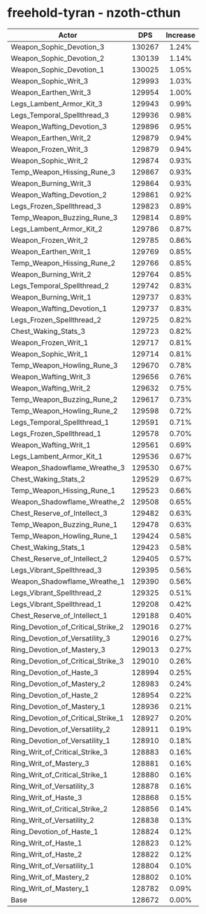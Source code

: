 # freehold-tyran - nzoth-cthun
| Actor | DPS | Increase |
|---|:---:|:---:|
|Weapon_Sophic_Devotion_3|130267|1.24%|
|Weapon_Sophic_Devotion_2|130139|1.14%|
|Weapon_Sophic_Devotion_1|130025|1.05%|
|Weapon_Sophic_Writ_3|129993|1.03%|
|Weapon_Earthen_Writ_3|129954|1.00%|
|Legs_Lambent_Armor_Kit_3|129943|0.99%|
|Legs_Temporal_Spellthread_3|129936|0.98%|
|Weapon_Wafting_Devotion_3|129896|0.95%|
|Weapon_Earthen_Writ_2|129879|0.94%|
|Weapon_Frozen_Writ_3|129879|0.94%|
|Weapon_Sophic_Writ_2|129874|0.93%|
|Temp_Weapon_Hissing_Rune_3|129867|0.93%|
|Weapon_Burning_Writ_3|129864|0.93%|
|Weapon_Wafting_Devotion_2|129861|0.92%|
|Legs_Frozen_Spellthread_3|129823|0.89%|
|Temp_Weapon_Buzzing_Rune_3|129814|0.89%|
|Legs_Lambent_Armor_Kit_2|129786|0.87%|
|Weapon_Frozen_Writ_2|129785|0.86%|
|Weapon_Earthen_Writ_1|129769|0.85%|
|Temp_Weapon_Hissing_Rune_2|129766|0.85%|
|Weapon_Burning_Writ_2|129764|0.85%|
|Legs_Temporal_Spellthread_2|129742|0.83%|
|Weapon_Burning_Writ_1|129737|0.83%|
|Weapon_Wafting_Devotion_1|129737|0.83%|
|Legs_Frozen_Spellthread_2|129725|0.82%|
|Chest_Waking_Stats_3|129723|0.82%|
|Weapon_Frozen_Writ_1|129717|0.81%|
|Weapon_Sophic_Writ_1|129714|0.81%|
|Temp_Weapon_Howling_Rune_3|129670|0.78%|
|Weapon_Wafting_Writ_3|129656|0.76%|
|Weapon_Wafting_Writ_2|129632|0.75%|
|Temp_Weapon_Buzzing_Rune_2|129617|0.73%|
|Temp_Weapon_Howling_Rune_2|129598|0.72%|
|Legs_Temporal_Spellthread_1|129591|0.71%|
|Legs_Frozen_Spellthread_1|129578|0.70%|
|Weapon_Wafting_Writ_1|129561|0.69%|
|Legs_Lambent_Armor_Kit_1|129536|0.67%|
|Weapon_Shadowflame_Wreathe_3|129530|0.67%|
|Chest_Waking_Stats_2|129529|0.67%|
|Temp_Weapon_Hissing_Rune_1|129523|0.66%|
|Weapon_Shadowflame_Wreathe_2|129508|0.65%|
|Chest_Reserve_of_Intellect_3|129482|0.63%|
|Temp_Weapon_Buzzing_Rune_1|129478|0.63%|
|Temp_Weapon_Howling_Rune_1|129424|0.58%|
|Chest_Waking_Stats_1|129423|0.58%|
|Chest_Reserve_of_Intellect_2|129405|0.57%|
|Legs_Vibrant_Spellthread_3|129395|0.56%|
|Weapon_Shadowflame_Wreathe_1|129390|0.56%|
|Legs_Vibrant_Spellthread_2|129325|0.51%|
|Legs_Vibrant_Spellthread_1|129208|0.42%|
|Chest_Reserve_of_Intellect_1|129188|0.40%|
|Ring_Devotion_of_Critical_Strike_2|129016|0.27%|
|Ring_Devotion_of_Versatility_3|129016|0.27%|
|Ring_Devotion_of_Mastery_3|129013|0.27%|
|Ring_Devotion_of_Critical_Strike_3|129010|0.26%|
|Ring_Devotion_of_Haste_3|128994|0.25%|
|Ring_Devotion_of_Mastery_2|128983|0.24%|
|Ring_Devotion_of_Haste_2|128954|0.22%|
|Ring_Devotion_of_Mastery_1|128936|0.21%|
|Ring_Devotion_of_Critical_Strike_1|128927|0.20%|
|Ring_Devotion_of_Versatility_2|128911|0.19%|
|Ring_Devotion_of_Versatility_1|128910|0.18%|
|Ring_Writ_of_Critical_Strike_3|128883|0.16%|
|Ring_Writ_of_Mastery_3|128881|0.16%|
|Ring_Writ_of_Critical_Strike_1|128880|0.16%|
|Ring_Writ_of_Versatility_3|128878|0.16%|
|Ring_Writ_of_Haste_3|128868|0.15%|
|Ring_Writ_of_Critical_Strike_2|128856|0.14%|
|Ring_Writ_of_Versatility_2|128838|0.13%|
|Ring_Devotion_of_Haste_1|128824|0.12%|
|Ring_Writ_of_Haste_1|128823|0.12%|
|Ring_Writ_of_Haste_2|128822|0.12%|
|Ring_Writ_of_Versatility_1|128804|0.10%|
|Ring_Writ_of_Mastery_2|128802|0.10%|
|Ring_Writ_of_Mastery_1|128782|0.09%|
|Base|128672|0.00%|
